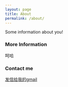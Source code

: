 ```yaml
---
layout: page
title: About
permalink: /about/
---
```


Some information about you!

### More Information

呵哈

### Contact me

[发信给我的gmail][1]

[1]:	mailto:ekekee.m@gmail.com